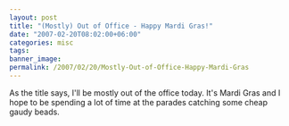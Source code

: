 ```yaml
---
layout: post
title: "(Mostly) Out of Office - Happy Mardi Gras!"
date: "2007-02-20T08:02:00+06:00"
categories: misc 
tags: 
banner_image: 
permalink: /2007/02/20/Mostly-Out-of-Office-Happy-Mardi-Gras
---
```


As the title says, I'll be mostly out of the office today. It's Mardi Gras and I hope to be spending a lot of time at the parades catching some cheap gaudy beads.